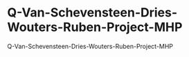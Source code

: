 # Q-Van-Schevensteen-Dries-Wouters-Ruben-Project-MHP
Q-Van-Schevensteen-Dries-Wouters-Ruben-Project-MHP
